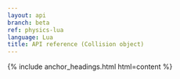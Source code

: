 ```yaml
---
layout: api
branch: beta
ref: physics-lua
language: Lua
title: API reference (Collision object)
---
```

{% include anchor_headings.html html=content %}